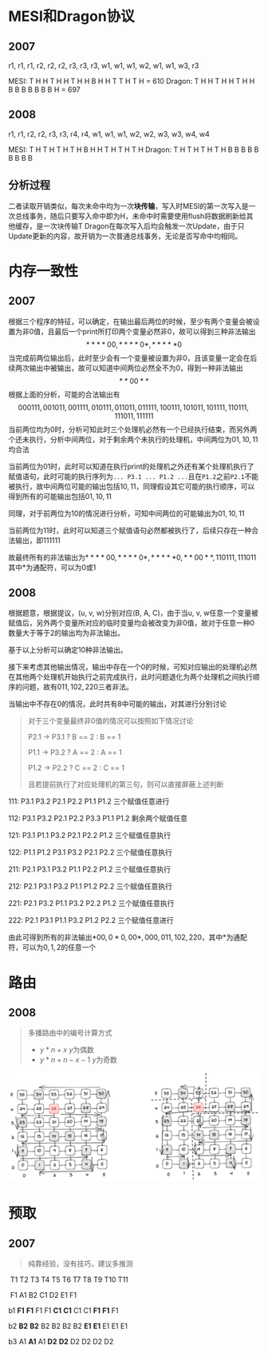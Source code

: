 # MESI和Dragon协议

## 2007
r1, r1, r1, r2, r2, r2, r3, r3, r3, w1, w1, w1, w2, w1, w1, w3, r3

MESI: T H H T H H T H H B H H T T H T H = 610
Dragon: T H H T H H T H H B B B B B B B H = 697

## 2008
r1, r1, r2, r2, r3, r3, r4, r4, w1, w1, w1, w2, w2, w3, w3, w4, w4

MESI: T H T H T H T H B H H T H T H T H
Dragon: T H T H T H T H B B B B B B B B B

## 分析过程
二者读取开销类似，每次未命中均为一次**块传输**，写入时MESI的第一次写入是一次总线事务，随后只要写入命中即为H，未命中时需要使用flush将数据刷新给其他缓存，是一次块传输T
Dragon在每次写入后均会触发一次Update，由于只Update更新的内容，故开销为一次普通总线事务，无论是否写命中均相同。

# 内存一致性
## 2007
根据三个程序的特征，可以确定，在输出最后两位的时候，至少有两个变量会被设置为非0值，且最后一个print所打印两个变量必然非0，故可以得到三种非法输出$$****00, ****0*, *****0$$
当完成前两位输出后，此时至少会有一个变量被设置为非0，且该变量一定会在后续两次输出中被输出，故可以知道中间两位必然全不为0，得到一种非法输出
$$**00**$$
根据上面的分析，可能的合法输出有
$$000111, 001011, 001111, 010111, 011011, 011111, 100111, 101011, 101111, 110111, 111011, 111111$$
当前两位均为0时，分析可知此时三个处理机必然有一个已经执行结束，而另外两个还未执行，分析中间两位，对于剩余两个未执行的处理机，中间两位为$01, 10, 11$均合法

当前两位为$01$时，此时可以知道在执行print的处理机之外还有某个处理机执行了赋值语句，此时可能的执行序列为`... P3.1 ... P1.2 ...`且在`P1.2`之前`P2.1`不能被执行，故中间两位可能的输出包括$10, 11$，同理假设其它可能的执行顺序，可以得到所有的可能输出包括$01, 10, 11$

同理，对于前两位为$10$的情况进行分析，可知中间两位的可能输出为$01, 10, 11$

当前两位为$11$时，此时可以知道三个赋值语句必然都被执行了，后续只存在一种合法输出，即$111111$

故最终所有的非法输出为$****00, ****0*, *****0, **00**, 110111, 111011$
其中$*$为通配符，可以为$0$或$1$

## 2008

根据题意，根据提议，(u, v, w)分别对应(B, A, C)，由于当u, v, w任意一个变量被赋值后，另外两个变量所对应的临时变量均会被改变为非0值，故对于任意一种0数量大于等于2的输出均为非法输出。

基于以上分析可以确定10种非法输出。

接下来考虑其他输出情况，输出中存在一个0的时候，可知对应输出的处理机必然在其他两个处理机开始执行之前完成执行，此时问题退化为两个处理机之间执行顺序的问题，故有$011, 102, 220$三者非法。

当输出中不存在0的情况，此时共有8中可能的输出，对其进行分别讨论

> 对于三个变量最终非0值的情况可以按照如下情况讨论
>
> P2.1 -> P3.1 ? B == 2 : B == 1
>
> P1.1 -> P3.2 ? A == 2 : A == 1
>
> P1.2 -> P2.2 ? C == 2 : C == 1
>
> 且若提前执行了对应处理机的第三句，则可以直接屏蔽上述判断

111: P3.1 P3.2 P2.1 P2.2 P1.1 P1.2 三个赋值任意进行

112: P3.1 P3.2 P2.1 P2.2 P3.3 P1.1 P1.2 剩余两个赋值任意

121: P3.1 P1.1 P3.2 P2.1 P2.2 P1.2 三个赋值任意执行

122: P1.1 P1.2 P3.1 P3.2 P2.1 P2.2 三个赋值任意执行

211: P2.1 P3.1 P3.2 P1.1 P2.2 P1.2 三个赋值任意执行

212: P2.1 P3.1 P3.2 P1.1 P1.2 P2.2 三个赋值任意执行

221: P2.1 P3.2 P1.1 P3.2 P2.2 P1.2 三个赋值任意执行

222: P2.1 P3.1 P1.1 P3.2 P1.2 P2.2 三个赋值任意进行

由此可得到所有的非法输出$*00, 0*0,00*, 000, 011, 102, 220$，其中$*$为通配符，可以为$0, 1, 2$的任意一个

# 路由

## 2008

> 多播路由中的编号计算方式
>
> - $y * n + x$ $y$为偶数
> - $y * n + n - x - 1$ $y$为奇数

![image-20230618145533475](./历年考试答案总结.assets/image-20230618145533475.png)

# 预取

## 2007

> 纯靠经验，没有技巧，建议多推测

​    T1  T2  T3  T4  T5  T6  T7  T8  T9  T10 T11

​            F1      A1  B2  C1  D2  E1      F1

b1  **F1**  **F1**  F1  F1  **C1**  **C1**  C1  C1  **F1**  **F1**  F1

b2  **B2**  **B2**  B2  B2  B2  B2  **E1**  **E1**  E1  E1  E1

b3          A1  **A1**  A1  **D2**  **D2**  D2  D2  D2  D2